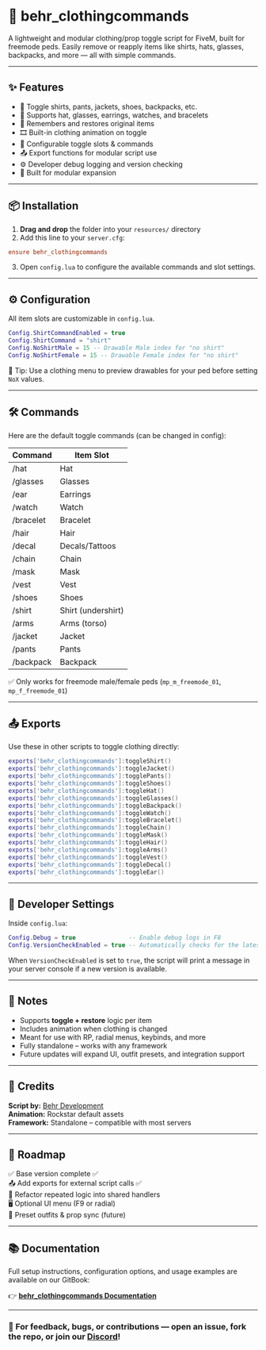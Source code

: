 # 🎒 behr_clothingcommands

A lightweight and modular clothing/prop toggle script for FiveM, built for freemode peds. Easily remove or reapply items like shirts, hats, glasses, backpacks, and more — all with simple commands.

---

## ✨ Features

- 🔀 Toggle shirts, pants, jackets, shoes, backpacks, etc.
- 🧢 Supports hat, glasses, earrings, watches, and bracelets
- 💾 Remembers and restores original items
- 🎞️ Built-in clothing animation on toggle
- 🧰 Configurable toggle slots & commands
- 📤 Export functions for modular script use
- ⚙️ Developer debug logging and version checking
- 🧱 Built for modular expansion

---

## 📦 Installation

1. **Drag and drop** the folder into your `resources/` directory  
2. Add this line to your `server.cfg`:

```cfg
ensure behr_clothingcommands
````

3. Open `config.lua` to configure the available commands and slot settings.

---

## ⚙️ Configuration

All item slots are customizable in `config.lua`.

```lua
Config.ShirtCommandEnabled = true
Config.ShirtCommand = "shirt"
Config.NoShirtMale = 15 -- Drawable Male index for "no shirt"
Config.NoShirtFemale = 15 -- Drawable Female index for "no shirt"
```

🧠 Tip: Use a clothing menu to preview drawables for your ped before setting `NoX` values.

---

## 🛠️ Commands

Here are the default toggle commands (can be changed in config):

| Command   | Item Slot          |
| --------- | ------------------ |
| /hat      | Hat                |
| /glasses  | Glasses            |
| /ear      | Earrings           |
| /watch    | Watch              |
| /bracelet | Bracelet           |
| /hair     | Hair               |
| /decal    | Decals/Tattoos     |
| /chain    | Chain              |
| /mask     | Mask               |
| /vest     | Vest               |
| /shoes    | Shoes              |
| /shirt    | Shirt (undershirt) |
| /arms     | Arms (torso)       |
| /jacket   | Jacket             |
| /pants    | Pants              |
| /backpack | Backpack           |

✅ Only works for freemode male/female peds (`mp_m_freemode_01`, `mp_f_freemode_01`)

---

## 📤 Exports

Use these in other scripts to toggle clothing directly:

```lua
exports['behr_clothingcommands']:toggleShirt()
exports['behr_clothingcommands']:toggleJacket()
exports['behr_clothingcommands']:togglePants()
exports['behr_clothingcommands']:toggleShoes()
exports['behr_clothingcommands']:toggleHat()
exports['behr_clothingcommands']:toggleGlasses()
exports['behr_clothingcommands']:toggleBackpack()
exports['behr_clothingcommands']:toggleWatch()
exports['behr_clothingcommands']:toggleBracelet()
exports['behr_clothingcommands']:toggleChain()
exports['behr_clothingcommands']:toggleMask()
exports['behr_clothingcommands']:toggleHair()
exports['behr_clothingcommands']:toggleArms()
exports['behr_clothingcommands']:toggleVest()
exports['behr_clothingcommands']:toggleDecal()
exports['behr_clothingcommands']:toggleEar()
```

---

## 🔧 Developer Settings

Inside `config.lua`:

```lua
Config.Debug = true               -- Enable debug logs in F8
Config.VersionCheckEnabled = true -- Automatically checks for the latest version on GitHub
```

When `VersionCheckEnabled` is set to `true`, the script will print a message in your server console if a new version is available.

---

## 📌 Notes

* Supports **toggle + restore** logic per item
* Includes animation when clothing is changed
* Meant for use with RP, radial menus, keybinds, and more
* Fully standalone – works with any framework
* Future updates will expand UI, outfit presets, and integration support

---

## 🙌 Credits

**Script by:** [Behr Development](https://github.com/BehrTheDon)  
**Animation:** Rockstar default assets  
**Framework:** Standalone – compatible with most servers  

---

## 📅 Roadmap

✅ Base version complete                            ✅  
📤 Add exports for external script calls            ✅  
🚧 Refactor repeated logic into shared handlers  
🖥️ Optional UI menu (F9 or radial)  
🧪 Preset outfits & prop sync (future)  

---

## 📚 Documentation

Full setup instructions, configuration options, and usage examples are available on our GitBook:

👉 [**behr\_clothingcommands Documentation**](https://behr-development.gitbook.io/behr-development-docs/scripts/clothingcommands)

---

### 💬 For feedback, bugs, or contributions — open an issue, fork the repo, or join our [Discord](https://discord.gg/wA7W5dUMG6)!